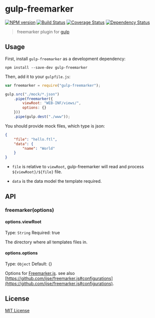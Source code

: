 
# gulp-freemarker
[![NPM version][npm-image]][npm-url] [![Build Status][travis-image]][travis-url]  [![Coverage Status][coveralls-image]][coveralls-url] [![Dependency Status][depstat-image]][depstat-url]

> freemarker plugin for [gulp](https://github.com/wearefractal/gulp)

## Usage

First, install `gulp-freemarker` as a development dependency:

```shell
npm install --save-dev gulp-freemarker
```

Then, add it to your `gulpfile.js`:

```javascript
var freemarker = require("gulp-freemarker");

gulp.src("./mock/*.json")
	.pipe(freemarker({
		viewRoot: "WEB-INF/views/",
		options: {}
	}))
	.pipe(gulp.dest("./www"));
```

You should provide mock files, which type is json:

```json
{
	"file": "hello.ftl",
	"data": {
		"name": "World"
	}
}
```


* `file` is relative to `viewRoot`, gulp-freemarker will read and process `${viewRoot}/${file}` file.

* `data` is the data model the template required.


## API

### freemarker(options)

#### options.viewRoot
Type: `String`
Required: true

The directory where all templates files in.

#### options.options
Type: `Object`
Default: {}

Options for [Freemarker.js](http://github.com/ijse/freemarker.js). see also [https://github.com/ijse/freemarker.js#configurations](https://github.com/ijse/freemarker.js#configurations).


## License

[MIT License](http://en.wikipedia.org/wiki/MIT_License)

[npm-url]: https://npmjs.org/package/gulp-freemarker
[npm-image]: https://badge.fury.io/js/gulp-freemarker.png

[travis-url]: http://travis-ci.org/ijse/gulp-freemarker
[travis-image]: https://secure.travis-ci.org/ijse/gulp-freemarker.png?branch=master

[coveralls-url]: https://coveralls.io/r/ijse/gulp-freemarker
[coveralls-image]: https://coveralls.io/repos/ijse/gulp-freemarker/badge.png

[depstat-url]: https://david-dm.org/ijse/gulp-freemarker
[depstat-image]: https://david-dm.org/ijse/gulp-freemarker.png
